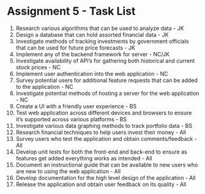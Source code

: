# Assignment 5 - Task List
1. Research various algorithms that can be used to analyze data - JK
2. Design a database that can hold assorted financial data - JK
3. Investigate methods of tracking investments by government officials that can be used for future price forecasts - JK
4. Implement any of the backend framework for server - NC/JK
5. Investigate availability of API’s for gathering both historical and current stock prices - NC
6. Implement user authentication into the web application - NC
7. Survey potential users for additional feature requests that can be added to the application - NC
8. Investigate potential methods of hosting a server for the web application - NC
9.  Create a UI with a friendly user experience - BS
10. Test web application across different devices and browsers to ensure it’s supported across various platforms - BS
11. Investigate various data graphing methods to track portfolio data - BS
12. Research financial techniques to help users invest their money - All
13. Survey users who test the application and obtain comments/feedback - All
14. Develop unit tests for both the front-end and back-end to ensure as features get added everything works as intended - All
15. Document an instructional guide that can be available to new users who are new to using the web application - All
16. Develop documentation for the high level design of the application - All
17. Release the application and obtain user feedback on its quality - All